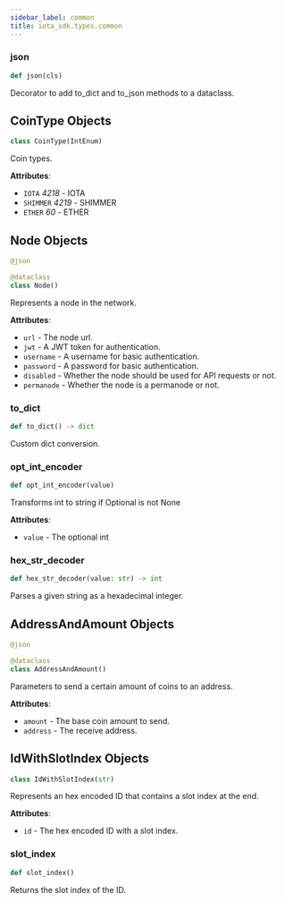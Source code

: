 ```yaml
---
sidebar_label: common
title: iota_sdk.types.common
---
```


### json

```python
def json(cls)
```

Decorator to add to_dict and to_json methods to a dataclass.

## CoinType Objects

```python
class CoinType(IntEnum)
```

Coin types.

**Attributes**:

- `IOTA` _4218_ - IOTA
- `SHIMMER` _4219_ - SHIMMER
- `ETHER` _60_ - ETHER

## Node Objects

```python
@json

@dataclass
class Node()
```

Represents a node in the network.

**Attributes**:

- `url` - The node url.
- `jwt` - A JWT token for authentication.
- `username` - A username for basic authentication.
- `password` - A password for basic authentication.
- `disabled` - Whether the node should be used for API requests or not.
- `permanode` - Whether the node is a permanode or not.

### to\_dict

```python
def to_dict() -> dict
```

Custom dict conversion.

### opt\_int\_encoder

```python
def opt_int_encoder(value)
```

Transforms int to string if Optional is not None

**Attributes**:

- `value` - The optional int

### hex\_str\_decoder

```python
def hex_str_decoder(value: str) -> int
```

Parses a given string as a hexadecimal integer.

## AddressAndAmount Objects

```python
@json

@dataclass
class AddressAndAmount()
```

Parameters to send a certain amount of coins to an address.

**Attributes**:

- `amount` - The base coin amount to send.
- `address` - The receive address.

## IdWithSlotIndex Objects

```python
class IdWithSlotIndex(str)
```

Represents an hex encoded ID that contains a slot index at the end.

**Attributes**:

- `id` - The hex encoded ID with a slot index.

### slot\_index

```python
def slot_index()
```

Returns the slot index of the ID.

